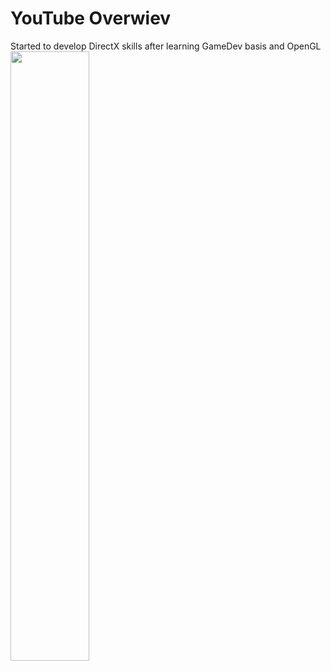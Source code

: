 # YouTube Overwiev
Started to develop DirectX skills after learning GameDev basis and OpenGL
[<img src="https://i.ytimg.com/vi/N74CBQlyUJ4/maxresdefault.jpg" width="50%">](https://www.youtube.com/watch?v=N74CBQlyUJ4 "3rd person camera movement C++/OpenGL")
